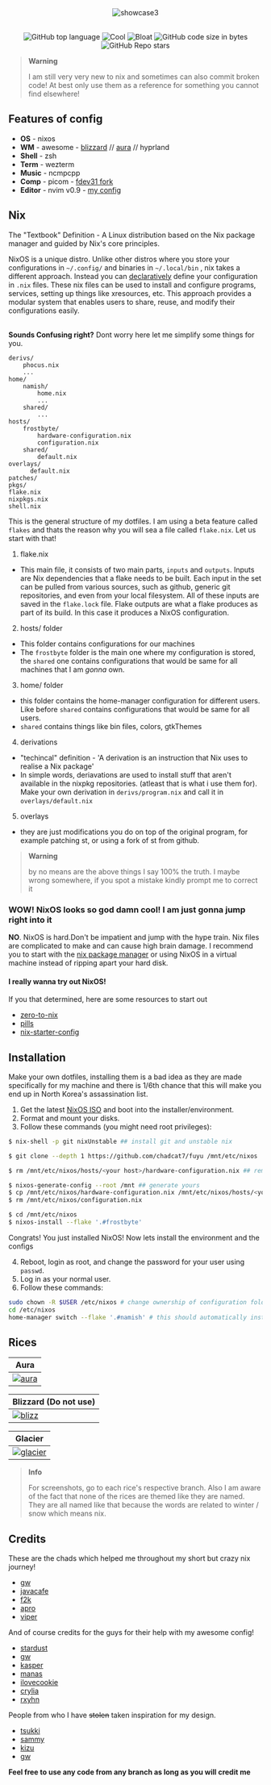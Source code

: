 <div align="center">
<img src="screenshots/header.png" alt="showcase3">

<br>
<br>

![GitHub top language](https://img.shields.io/github/languages/top/chadcat7/fuyu?color=6d92bf&style=for-the-badge&labelColor=1B1919)
![Cool](https://img.shields.io/badge/WM-Awesome-da696f?style=for-the-badge&labelColor=1B1919)
![Bloat](https://img.shields.io/badge/Bloated-Yes-c585cf?style=for-the-badge&labelColor=1B1919)
![GitHub code size in bytes](https://img.shields.io/github/languages/code-size/chadcat7/fuyu?color=e1b56a&style=for-the-badge&labelColor=1B1919)
![GitHub Repo stars](https://img.shields.io/github/stars/chadcat7/fuyu?color=74be88&style=for-the-badge&labelColor=1B1919)
</div>


> **Warning**
>
> I am still very very new to nix and sometimes can also commit broken code! At best only use them as a reference for something you cannot find elsewhere!

## Features of config
+ **OS**     -  nixos
+ **WM**     -  awesome - [blizzard](https://github.com/chadcat7/crystal/tree/blizzard) // [aura](https://github.com/chadcat7/fuyu/tree/aura) // hyprland
+ **Shell**  -  zsh
+ **Term**   -  wezterm
+ **Music**  -  ncmpcpp
+ **Comp**   -  picom - [fdev31 fork](https://github.com/fdev31/picom/tree/animation-pr)
+ **Editor** -  nvim v0.9 - [my config](https://github.com/chadcat7/lodo)

## Nix
The "Textbook" Definition - A Linux distribution based on the Nix package manager and guided by Nix's core principles.

NixOS is a unique distro. Unlike other distros where you store your configurations in `~/.config/` and binaries in `~/.local/bin` , nix takes a different approach. Instead you can [declaratively](https://zero-to-nix.com/concepts/declarative) define your configuration in `.nix` files. These nix files can be used to install and configure programs, services, setting up things like xresources, etc. This approach provides a modular system that enables users to share, reuse, and modify their configurations easily. <br> <br>

**Sounds Confusing right?** Dont worry here let me simplify some things for you.
```
derivs/
    phocus.nix
    ...
home/
    namish/
        home.nix
        ...
    shared/
        ...
hosts/
    frostbyte/
        hardware-configuration.nix
        configuration.nix
    shared/
        default.nix
overlays/
      default.nix
patches/
pkgs/
flake.nix
nixpkgs.nix
shell.nix
```
This is the general structure of my dotfiles. I am using a beta feature called `flakes` and thats the reason why you will sea a file called `flake.nix`. Let us start with that!

1. flake.nix
  + This main file, it consists of two main parts, `inputs` and `outputs`. Inputs are Nix dependencies that a flake needs to be built. Each input in the set can be pulled from various sources, such as github, generic git repositories, and even from your local filesystem. All of these inputs are saved in the `flake.lock` file. Flake outputs are what a flake produces as part of its build. In this case it produces a NixOS configuration.

2. hosts/ folder
  + This folder contains configurations for our machines
  + The `frostbyte` folder is the main one where my configuration is stored, the `shared` one contains configurations that would be same for all machines that I am _gonna_ own.

3. home/ folder
  + this folder contains the home-manager configuration for different users. Like before `shared` contains configurations that would be same for all users.
  + `shared` contains things like bin files, colors, gtkThemes

4. derivations
  + "techincal" definition - 'A derivation is an instruction that Nix uses to realise a Nix package'
  + In simple words, deriavations are used to install stuff that aren't available in the nixpkg repositories. (atleast that is what i use them for). Make your own derivation in `derivs/program.nix` and call it in `overlays/default.nix`

5. overlays
  + they are just modifications you do on top of the original program, for example patching st, or using a fork of st from github.

> **Warning** 
>
> by no means are the above things I say 100% the truth. I maybe wrong somewhere, if you spot a mistake kindly prompt me to correct it

### WOW! NixOS looks so god damn cool! I am just gonna jump right into it
**NO**. NixOS is hard.Don't be impatient and jump with the hype train. Nix files are complicated to make and can cause high brain damage. I recommend you to start with the [nix package manager](https://nixos.org/download.html#nix-install-linux) or using NixOS in a virtual machine instead of ripping apart your hard disk.

#### I really wanna try out NixOS!
If you that determined, here are some resources to start out
  + [zero-to-nix](https://zero-to-nix.com)
  + [pills](https://nixos.org/guides/nix-pills/)
  + [nix-starter-config](https://github.com/Misterio77/nix-starter-config)


## Installation
Make your own dotfiles, installing them is a bad idea as they are made specifically for my machine and there is 1/6th chance that this will make you end up in North Korea's assassination list. <br>

1. Get the latest [NixOS ISO](https://nixos.org/download.html) and boot into the installer/environment.
2. Format and mount your disks.
3. Follow these commands (you might need root privileges):

```bash
$ nix-shell -p git nixUnstable ## install git and unstable nix
```

```bash
$ git clone --depth 1 https://github.com/chadcat7/fuyu /mnt/etc/nixos  ## cloning my config
```

```bash
$ rm /mnt/etc/nixos/hosts/<your host>/hardware-configuration.nix ## remove the hardware-configuration.nix for my system!
```

```bash
$ nixos-generate-config --root /mnt ## generate yours
$ cp /mnt/etc/nixos/hardware-configuration.nix /mnt/etc/nixos/hosts/<your host>/
$ rm /mnt/etc/nixos/configuration.nix
```

```bash
$ cd /mnt/etc/nixos
$ nixos-install --flake '.#frostbyte'
```

Congrats! You just installed NixOS! Now lets install the environment and the configs

4. Reboot, login as root, and change the password for your user using `passwd`.
5. Log in as your normal user.
6. Follow these commands:

```bash
sudo chown -R $USER /etc/nixos # change ownership of configuration folder
cd /etc/nixos
home-manager switch --flake '.#namish' # this should automatically install nvim and awesome config
```

## Rices

| <b>Aura</b>                                                                                      |
| ------------------------------------------------------------------------------------------------------------------ |
| <a href="https://github.com/chadcat7/crystal/tree/aura"><img src="screenshots/aura.png"  alt="aura"></a>                    |

| <b>Blizzard (Do not use)</b>                                                                                     |
| ------------------------------------------------------------------------------------------------------------------ |
| <a href="https://github.com/chadcat7/crystal/tree/blizzard"><img src="screenshots/blizzard.png"  alt="blizz"></a>                    |

| <b>Glacier</b>                                                                                      |
| ------------------------------------------------------------------------------------------------------------------ |
| <a href="https://github.com/chadcat7/crystal/tree/glacier"><img src="screenshots/glacier.png"  alt="glacier"></a>                    |

> **Info**
>
> For screenshots, go to each rice's respective branch. Also I am aware of the fact that none of the rices are themed like they are named. They are all named like that because the words are related to winter / snow which means nix. 

## Credits
These are the chads which helped me throughout my short but crazy nix journey!
- [gw](https://github.com/Gwynsav)
- [javacafe](https://github.com/JavaCafe01/)
- [f2k](https://github.com/fortuneteller2k/)
- [apro](https://github.com/Aproxia-dev)
- [viper](https://github.com/viperML/)

And of course credits for the guys for their help with my awesome config!
- [stardust](https://github.com/stardust-kyun/)
- [gw](https://github.com/Gwynsav)
- [kasper](https://github.com/Kasper24)
- [manas](https://github.com/Manas140)
- [ilovecookie](https://github.com/manilarome)
- [crylia](https://github.com/crylia/)
- [rxyhn](https://github.com/rxyhn)

People from who I have ~~stolen~~ taken inspiration for my design.

- [tsukki](https://github.com/tsukki9696)
- [sammy](https://github.com/TorchedSammy)
- [kizu](https://github.com/janleigh)
- [gw](https://github.com/Gwynsav)

**Feel free to use any code from any branch as long as you will credit me**
